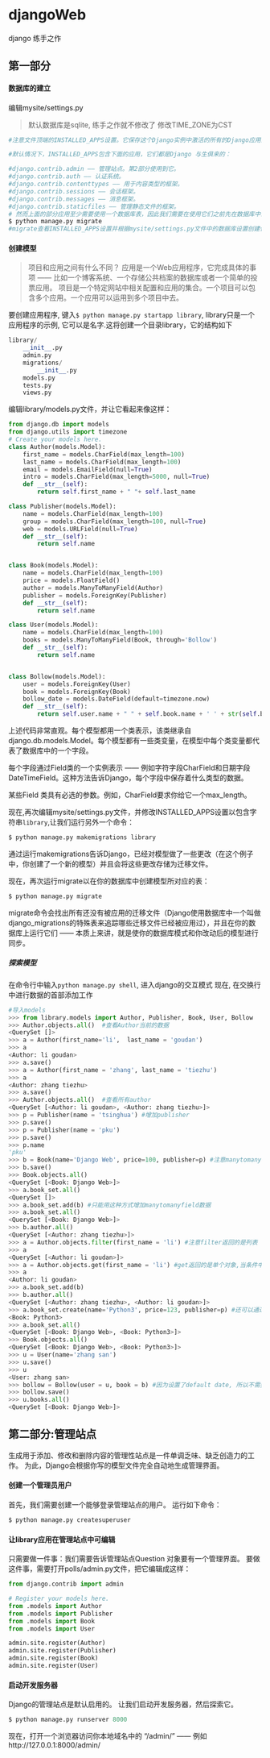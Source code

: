 # djangoWeb
django 练手之作

## 第一部分
#### 数据库的建立
编辑mysite/settings.py
> 默认数据库是sqlite, 练手之作就不修改了
> 修改TIME_ZONE为CST

```python
#注意文件顶端的INSTALLED_APPS设置。它保存这个Django实例中激活的所有的Django应用的名字。 应用可以在多个项目中使用，而且你可以将这些应用打包和分发给其他人在他们的项目中使用。

#默认情况下，INSTALLED_APPS包含下面的应用，它们都是Django 与生俱来的：

#django.contrib.admin —— 管理站点。第2部分使用到它。
#django.contrib.auth —— 认证系统。
#django.contrib.contenttypes —— 用于内容类型的框架。
#django.contrib.sessions —— 会话框架。
#django.contrib.messages —— 消息框架。
#django.contrib.staticfiles —— 管理静态文件的框架。
# 然而上面的部分应用至少需要使用一个数据库表，因此我们需要在使用它们之前先在数据库中创建相应的表
$ python manage.py migrate
#migrate查看INSTALLED_APPS设置并根据mysite/settings.py文件中的数据库设置创建任何必要的数据库表，数据库的迁移还会跟踪应用的变化
```

#### 创建模型
> 项目和应用之间有什么不同？ 应用是一个Web应用程序，它完成具体的事项 —— 比如一个博客系统、一个存储公共档案的数据库或者一个简单的投票应用。 项目是一个特定网站中相关配置和应用的集合。一个项目可以包含多个应用。一个应用可以运用到多个项目中去。

要创建应用程序, 键入`$ python manage.py startapp library`, library只是一个应用程序的示例, 它可以是名字.这将创建一个目录library，它的结构如下
```python
library/
    __init__.py
    admin.py
    migrations/
        __init__.py
    models.py
    tests.py
    views.py
```
编辑library/models.py文件，并让它看起来像这样：
```python
from django.db import models
from django.utils import timezone
# Create your models here.
class Author(models.Model):
    first_name = models.CharField(max_length=100)
    last_name = models.CharField(max_length=100)
    email = models.EmailField(null=True)
    intro = models.CharField(max_length=5000, null=True)
    def __str__(self):
        return self.first_name + " "+ self.last_name

class Publisher(models.Model):
    name = models.CharField(max_length=100)
    group = models.CharField(max_length=100, null=True)
    web = models.URLField(null=True)
    def __str__(self):
        return self.name


class Book(models.Model):
    name = models.CharField(max_length=100)
    price = models.FloatField()
    author = models.ManyToManyField(Author)
    publisher = models.ForeignKey(Publisher)
    def __str__(self):
        return self.name

class User(models.Model):
    name = models.CharField(max_length=100)
    books = models.ManyToManyField(Book, through='Bollow')
    def __str__(self):
        return self.name


class Bollow(models.Model):
    user = models.ForeignKey(User)
    book = models.ForeignKey(Book)
    bollow_date = models.DateField(default=timezone.now)
    def __str__(self):
        return self.user.name + " " + self.book.name + ' ' + str(self.bollow_date)
```
上述代码非常直观。每个模型都用一个类表示，该类继承自django.db.models.Model。每个模型都有一些类变量，在模型中每个类变量都代表了数据库中的一个字段。

每个字段通过Field类的一个实例表示 —— 例如字符字段CharField和日期字段DateTimeField。这种方法告诉Django，每个字段中保存着什么类型的数据。

某些Field 类具有必选的参数。例如，CharField要求你给它一个max_length。

现在,再次编辑mysite/settings.py文件，并修改INSTALLED_APPS设置以包含字符串`library`,让我们运行另外一个命令：
```python
$ python manage.py makemigrations library
```
通过运行makemigrations告诉Django，已经对模型做了一些更改（在这个例子中，你创建了一个新的模型）并且会将这些更改存储为迁移文件。

现在，再次运行migrate以在你的数据库中创建模型所对应的表：
```python
$ python manage.py migrate
```
migrate命令会找出所有还没有被应用的迁移文件（Django使用数据库中一个叫做django_migrations的特殊表来追踪哪些迁移文件已经被应用过），并且在你的数据库上运行它们 —— 本质上来讲，就是使你的数据库模式和你改动后的模型进行同步。

##### 探索模型
在命令行中输入`python manage.py shell`, 进入django的交互模式
现在, 在交换行中进行数据的首部添加工作
```python
#导入models
>>> from library.models import Author, Publisher, Book, User, Bollow
>>> Author.objects.all()  #查看Author当前的数据
<QuerySet []>
>>> a = Author(first_name='li',  last_name = 'goudan')
>>> a
<Author: li goudan>
>>> a.save()
>>> a = Author(first_name = 'zhang', last_name = 'tiezhu')
>>> a
<Author: zhang tiezhu>
>>> a.save()
>>> Author.objects.all()  #查看所有author
<QuerySet [<Author: li goudan>, <Author: zhang tiezhu>]>
>>> p = Publisher(name = 'tsinghua') #增加publisher
>>> p.save()
>>> p = Publisher(name = 'pku')
>>> p.save()
>>> p.name
'pku'
>>> b = Book(name='Django Web', price=100, publisher=p) #注意manytomanyfield不能在这里设置
>>> b.save()
>>> Book.objects.all()
<QuerySet [<Book: Django Web>]>
>>> a.book_set.all()
<QuerySet []>
>>> a.book_set.add(b) #只能用这种方式增加manytomanyfield数据
>>> a.book_set.all()
<QuerySet [<Book: Django Web>]>
>>> b.author.all()
<QuerySet [<Author: zhang tiezhu>]>
>>> a = Author.objects.filter(first_name = 'li') #注意filter返回的是列表
>>> a
<QuerySet [<Author: li goudan>]>
>>> a = Author.objects.get(first_name = 'li') #get返回的是单个对象,当条件中存在两个对象时,返回报错
>>> a
<Author: li goudan>
>>> a.book_set.add(b)
>>> b.author.all()
<QuerySet [<Author: zhang tiezhu>, <Author: li goudan>]>
>>> a.book_set.create(name='Python3', price=123, publisher=p) #还可以通过这种方式直接创建book对象
<Book: Python3>
>>> a.book_set.all()
<QuerySet [<Book: Django Web>, <Book: Python3>]>
>>> Book.objects.all()
<QuerySet [<Book: Django Web>, <Book: Python3>]>
>>> u = User(name='zhang san')
>>> u.save()
>>> u
<User: zhang san>
>>> bollow = Bollow(user = u, book = b) #因为设置了default date, 所以不需要date
>>> bollow.save()
>>> u.books.all()
<QuerySet [<Book: Django Web>]>

```


## 第二部分:管理站点
生成用于添加、修改和删除内容的管理性站点是一件单调乏味、缺乏创造力的工作。 为此，Django会根据你写的模型文件完全自动地生成管理界面。
#### 创建一个管理员用户
首先，我们需要创建一个能够登录管理站点的用户。 运行如下命令：
```python
$ python manage.py createsuperuser
```

#### 让library应用在管理站点中可编辑
只需要做一件事：我们需要告诉管理站点Question 对象要有一个管理界面。 要做这件事，需要打开polls/admin.py文件，把它编辑成这样：
```python
from django.contrib import admin

# Register your models here.
from .models import Author
from .models import Publisher
from .models import Book
from .models import User

admin.site.register(Author)
admin.site.register(Publisher)
admin.site.register(Book)
admin.site.register(User)
```
#### 启动开发服务器
Django的管理站点是默认启用的。 让我们启动开发服务器，然后探索它。
```python
$ python manage.py runserver 8000
```
现在，打开一个浏览器访问你本地域名中的 “/admin/” —— 例如http://127.0.0.1:8000/admin/
